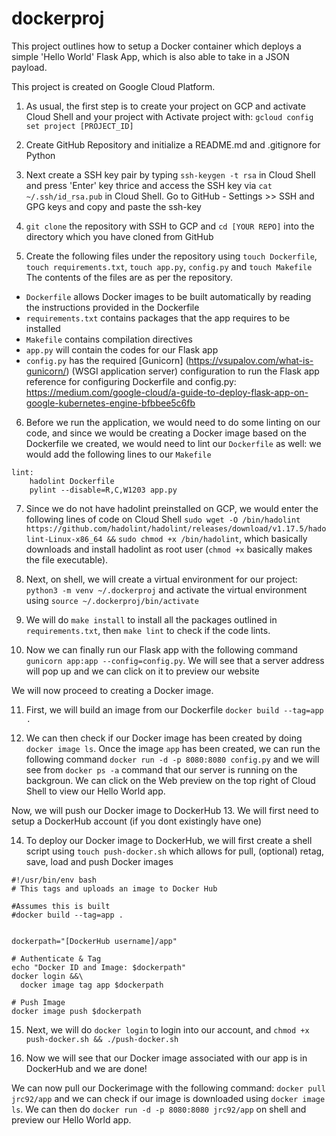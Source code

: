 # dockerproj

This project outlines how to setup a Docker container which deploys a simple 'Hello World' Flask App, which is also able to take in a JSON payload.

This project is created on Google Cloud Platform.

1. As usual, the first step is to create your project on GCP and activate Cloud Shell and your project with Activate project with: ```gcloud config set project [PROJECT_ID]```

2. Create GitHub Repository and initialize a README.md and .gitignore for Python

3. Next create a SSH key pair by typing ```ssh-keygen -t rsa``` in Cloud Shell and press 'Enter' key thrice and access the SSH key via ```cat ~/.ssh/id_rsa.pub``` in Cloud Shell. Go to GitHub - Settings >> SSH and GPG keys and copy and paste the ssh-key

4. ```git clone``` the repository with SSH to GCP and ```cd [YOUR REPO]``` into the directory which you have cloned from GitHub

5. Create the following files under the repository using ```touch Dockerfile```, ```touch requirements.txt```, ```touch app.py```, ```config.py``` and ```touch Makefile```
The contents of the files are as per the repository.
* ```Dockerfile``` allows Docker images to be built automatically by reading the instructions provided in the Dockerfile
* ```requirements.txt``` contains packages that the app requires to be installed
* ```Makefile``` contains compilation directives
* ```app.py``` will contain the codes for our Flask app
* ```config.py``` has the required [Gunicorn] (https://vsupalov.com/what-is-gunicorn/) (WSGI application server) configuration to run the Flask app
reference for configuring Dockerfile and config.py: https://medium.com/google-cloud/a-guide-to-deploy-flask-app-on-google-kubernetes-engine-bfbbee5c6fb

6. Before we run the application, we would need to do some linting on our code, and since we would be creating a Docker image based on the Dockerfile we created, we would need to lint our ```Dockerfile``` as well: we would add the following lines to our ```Makefile```
```
lint:
	hadolint Dockerfile 
	pylint --disable=R,C,W1203 app.py
 ```
 7. Since we do not have hadolint preinstalled on GCP, we would enter the following lines of code on Cloud Shell
  ```sudo wget -O /bin/hadolint https://github.com/hadolint/hadolint/releases/download/v1.17.5/hadolint-Linux-x86_64 &&```                ```sudo chmod +x /bin/hadolint```, which basically downloads and install hadolint as root user (```chmod +x``` basically makes the file executable). 
  
  8. Next, on shell, we will create a virtual environment for our project: ```python3 -m venv ~/.dockerproj``` and activate the virtual environment using ```source ~/.dockerproj/bin/activate``` 
  
  9. We will do ```make install``` to install all the packages outlined in ```requirements.txt```, then ```make lint``` to check if the code lints.
  
  10. Now we can finally run our Flask app with the following command ```gunicorn app:app --config=config.py```. We will see that a server address will pop up and we can click on it to preview our website
  
We will now proceed to creating a Docker image.

  11.  First, we will build an image from our Dockerfile ```docker build --tag=app .```
  
  12. We can then check if our Docker image has been created by doing ```docker image ls```. Once the image ```app``` has been created, we can run the following command ```docker run -d -p 8080:8080 config.py``` and we will see from ```docker ps -a``` command that our server is running on the backgroun. We can click on the Web preview on the top right of Cloud Shell to view our Hello World app.
  
Now, we will push our Docker image to DockerHub 
  13. We will first need to setup a DockerHub account (if you dont existingly have one)

  14. To deploy our Docker image to DockerHub, we will first create a shell script using ```touch push-docker.sh``` which allows for pull, (optional) retag, save, load and push Docker images
  
  ```
  #!/usr/bin/env bash
# This tags and uploads an image to Docker Hub

#Assumes this is built
#docker build --tag=app .


dockerpath="[DockerHub username]/app"

# Authenticate & Tag
echo "Docker ID and Image: $dockerpath"
docker login &&\
    docker image tag app $dockerpath

# Push Image
docker image push $dockerpath 
```

  15. Next, we will do ```docker login``` to login into our account, and ```chmod +x push-docker.sh && ./push-docker.sh```

  16. Now we will see that our Docker image associated with our app is in DockerHub and we are done!
  
  We can now pull our Dockerimage with the following command: ```docker pull jrc92/app``` and we can check if our image is downloaded using ```docker image ls```. We can then do ```docker run -d -p 8080:8080 jrc92/app``` on shell and preview our Hello World app.
 
